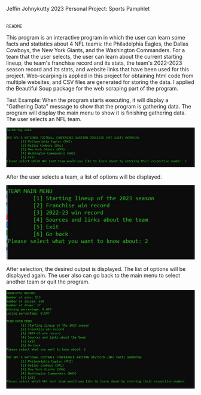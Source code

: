 Jeffin Johnykutty
2023 Personal Project: Sports Pamphlet


                                                                         README
This program is an interactive program in which the user can learn some facts and statistics about 4 NFL teams: the Philadelphia Eagles, the Dallas Cowboys, the New York Giants, and the Washington Commanders. For a team that the user selects, the user can learn about the current starting lineup, the team's franchise record and its stats, the team's 2022-2023 season record and its stats, and website links that have been used for this project. Web-scarping is applied in this project for obtaining html code from multiple websites, and CSV files are generated for storing the data. I applied the Beautiful Soup package for the web scraping part of the program. 

Test Example: 
When the program starts executing, it will display a "Gathering Data" message to show that the program is gathering data. The program will display the main menu to show it is finishing gathering data. The user selects an NFL team.

![A snippet of output from the terminal that is the main menu of the program.](images/pers_proj_img_1.jpg)


After the user selects a team, a list of options will be displayed.

![A snippet of output from the terminal that is the list of options of a team.](images/pers_proj_img_2.jpg)

After selection, the desired output is displayed. The list of options will be displayed again. The user also can go back to the main menu to select another team or quit the program. 

![A snippet of output from the terminal that shows the run of the back option.](images/pers_proj_img_3.jpg)
